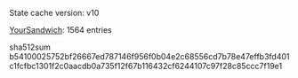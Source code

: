 State cache version: v10

[YourSandwich](https://github.com/YourSandwich): 1564 entries

sha512sum b54100025752bf26667ed787146f956f0b04e2c68556cd7b78e47effb3fd401c1fcfbc1301f2c0aacdb0a735f12f67b116432cf6244107c97f28c85ccc7f19e1

